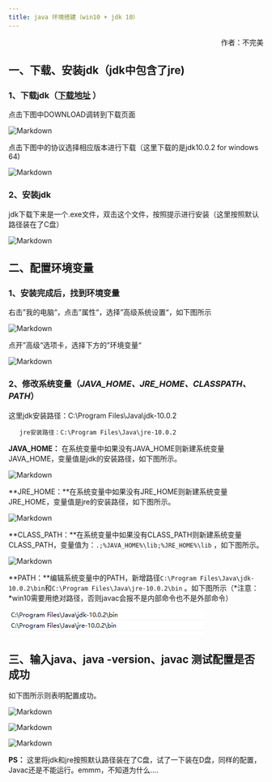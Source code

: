 ```yaml
---
title: java 环境搭建（win10 + jdk 10）
---
```


<p align="right"> 作者：不完美</p>

## 一、下载、安装jdk（jdk中包含了jre)

### 1、下载jdk（[下载地址](https://www.oracle.com/technetwork/java/javase/downloads/index.html) ）

点击下图中DOWNLOAD调转到下载页面

![Markdown](http://i1.bvimg.com/662648/269f8462013c3b59.png)



点击下图中的协议选择相应版本进行下载（这里下载的是jdk10.0.2 for windows 64)

![Markdown](http://i1.bvimg.com/662648/a46e4051f8489359.png)



### 2、安装jdk

jdk下载下来是一个.exe文件，双击这个文件，按照提示进行安装（这里按照默认路径装在了C盘）

![Markdown](http://i1.bvimg.com/662648/ea339ee25c39f746.png)



## 二、配置环境变量

### 1、安装完成后，找到环境变量

右击”我的电脑“，点击”属性“，选择”高级系统设置“，如下图所示

![Markdown](http://i1.bvimg.com/662648/1a4cb8c35c421a83.png)





点开”高级“选项卡，选择下方的”环境变量“

![Markdown](http://i1.bvimg.com/662648/27d1b911d69d2835.png)



### 2、修改系统变量（*JAVA_HOME、JRE_HOME、CLASSPATH、PATH*）

这里jdk安装路径：C:\Program Files\Java\jdk-10.0.2

       jre安装路径：C:\Program Files\Java\jre-10.0.2

**JAVA_HOME：** 在系统变量中如果没有JAVA_HOME则新建系统变量JAVA_HOME，变量值是jdk的安装路径，如下图所示。

![Markdown](http://i1.bvimg.com/662648/b93c499951f52ad9.png)



**JRE_HOME：**在系统变量中如果没有JRE_HOME则新建系统变量JRE_HOME，变量值是jre的安装路径，如下图所示。

![Markdown](http://i1.bvimg.com/662648/e265663f3d4fd840.png)



**CLASS_PATH：**在系统变量中如果没有CLASS_PATH则新建系统变量CLASS_PATH，变量值为：```.;%JAVA_HOME%\lib;%JRE_HOME%\lib``` ，如下图所示。

![Markdown](http://i1.bvimg.com/662648/133113c2b4faa751.png)



**PATH：**编辑系统变量中的PATH，新增路径```C:\Program Files\Java\jdk-10.0.2\bin```和```C:\Program Files\Java\jre-10.0.2\bin``` 。如下图所示（*注意：*win10需要用绝对路径，否则javac会报不是内部命令也不是外部命令）

![p9](pic\9.png)



## 三、输入java、java  -version、javac 测试配置是否成功

如下图所示则表明配置成功。

![Markdown](http://i1.bvimg.com/662648/8ba197385f563498.png)



![Markdown](http://i1.bvimg.com/662648/9acd91a9d39f85ae.png)



![Markdown](http://i1.bvimg.com/662648/f6b99292a0a0f687.png)





**PS：** 这里将jdk和jre按照默认路径装在了C盘，试了一下装在D盘，同样的配置，Javac还是不能运行。emmm，不知道为什么....











